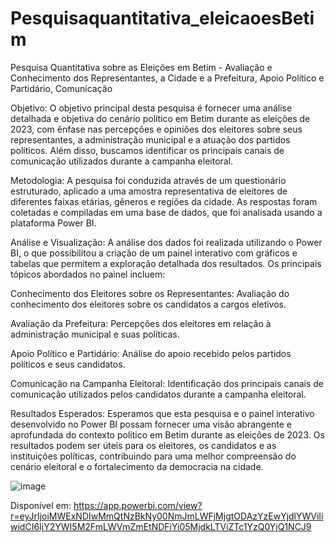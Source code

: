 # Pesquisaquantitativa_eleicaoesBetim
Pesquisa Quantitativa sobre as Eleições em Betim - Avaliação e Conhecimento dos Representantes, a Cidade e a Prefeitura, Apoio Político e Partidário, Comunicação

Objetivo:
O objetivo principal desta pesquisa é fornecer uma análise detalhada e objetiva do cenário político em Betim durante as eleições de 2023, com ênfase nas percepções e opiniões dos eleitores sobre seus representantes, a administração municipal e a atuação dos partidos políticos. Além disso, buscamos identificar os principais canais de comunicação utilizados durante a campanha eleitoral.

Metodologia:
A pesquisa foi conduzida através de um questionário estruturado, aplicado a uma amostra representativa de eleitores de diferentes faixas etárias, gêneros e regiões da cidade. As respostas foram coletadas e compiladas em uma base de dados, que foi analisada usando a plataforma Power BI.

Análise e Visualização:
A análise dos dados foi realizada utilizando o Power BI, o que possibilitou a criação de um painel interativo com gráficos e tabelas que permitem a exploração detalhada dos resultados. Os principais tópicos abordados no painel incluem:

Conhecimento dos Eleitores sobre os Representantes: Avaliação do conhecimento dos eleitores sobre os candidatos a cargos eletivos.

Avaliação da Prefeitura: Percepções dos eleitores em relação à administração municipal e suas políticas.

Apoio Político e Partidário: Análise do apoio recebido pelos partidos políticos e seus candidatos.

Comunicação na Campanha Eleitoral: Identificação dos principais canais de comunicação utilizados pelos candidatos durante a campanha eleitoral.

Resultados Esperados:
Esperamos que esta pesquisa e o painel interativo desenvolvido no Power BI possam fornecer uma visão abrangente e aprofundada do contexto político em Betim durante as eleições de 2023. Os resultados podem ser úteis para os eleitores, os candidatos e as instituições políticas, contribuindo para uma melhor compreensão do cenário eleitoral e o fortalecimento da democracia na cidade.

![image](https://github.com/thaisgulias/Pesquisaquantitativa_eleicaoesBetim/assets/122481212/6ce9695b-a362-48db-9c9b-cd66babb0b7b)

Disponível em: 
https://app.powerbi.com/view?r=eyJrIjoiMWExNDIwMmQtNzBkNy00NmJmLWFjMjgtODAzYzEwYjdlYWViIiwidCI6IjY2YWI5M2FmLWVmZmEtNDFiYi05MjdkLTViZTc1YzQ0YjQ1NCJ9
